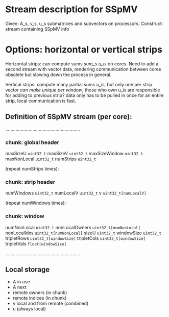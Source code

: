 # Stream description for SSpMV

Given: A_s, v_s, u_s submatrices and subvectors on processors.
Construct: stream containing SSpMV info

# Options: horizontal or vertical strips

Horizontal strips: can compute sums *sum_s u_is* on cores. Need to
add a second stream with vector data, rendering communication between cores
obsolete but slowing down the process in general.

Vertical strips: compute many partial sums u_is, but only one per strip. vector
*can make unique per window*, those who own u_is are responsible for adding to
previous strip?
data only has to be pulled in once for an entire strip, local communication
is fast.

## Definition of SSpMV stream (per core):

..........................................................

### chunk: global header
maxSizeU         `uint32_t`
maxSizeV         `uint32_t`
maxSizeWindow    `uint32_t`
maxNonLocal      `uint32_t`
numStrips        `uint32_t`

(repeat numStrips times):
### chunk: strip header
numWindows       `uint32_t`
numLocalV        `uint32_t`
v                `uint32_t[numLocalV]`

(repeat numWindows times):
### chunk: window
numNonLocal      `uint32_t`
nonLocalOwners   `uint32_t[numNonLocal]`
nonLocalIdxs     `uint32_t[numNonLocal]`
sizeU            `uint32_t`
windowSize       `uint32_t`
tripletRows      `uint32_t[windowSize]`
tripletCols      `uint32_t[windowSize]`
tripletVals      `float[windowSize]`

..........................................................

## Local storage

- A in use
- A next
- remote owners (in chunk)
- remote indices (in chunk)
- v local and from remote (combined)
- u (always local)
